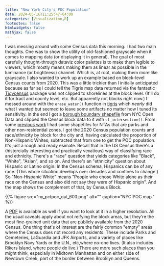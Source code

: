 ```yaml
---
title: "New York City's POC Population"
date: 2024-05-16T11:25:47-04:00
categories: [Visualization,R]
footnotes: false
htmlwidgets: false
mathjax: false
---
```


I was messing around with some Census data this morning. I had two main thoughts. One was to show the utility of old-fashioned grayscale when it comes to mapping data (or displaying it in general). The goal of most carefully thought-through dataviz color palettes is to make them legible to viewers, which mostly means making them as linear as possible in the luminance (or brightness) channel. Which is, at root, making them more like grayscale. I also wanted to work up an example based on block-level Census counts from 2020. This was a little trickier than I initially anticipated because as far as I could tell the Tigris map data returned via the fantastic [Tidycensus](https://walker-data.com/tidycensus/) package was not clipped to shorelines at the block level. (It'll do it for tract and county level, etc. But apparently not blocks right now.) I messed around with the `erase_water()` function in [tigris](https://github.com/walkerke/tigris) which _nearly_ did what I wanted but seemed to leave some artifacts no matter how I tuned its sensitivity. In the end I got a [borough boundary shapefile](https://data.cityofnewyork.us/City-Government/Borough-Boundaries/tqmj-j8zm) from NYC Open Data and clipped the Census block data to it with `st_intersection()`. From some [previous work](https://kieranhealy.org/blog/archives/2024/02/29/street-tree-diameters-and-income-in-new-york-city-neighborhoods/) I had some shapefiles for NTAs that are parks and other non-residential zones. I got the 2020 Census population counts and race/ethnicity by block for the city and, having calculated the proportion of Non-Hispanic Whites, subtracted that from one to get the POC population. It's just a rough and ready esimate. Recall that in the US Census there's a (historcially interesting and practically vexatious) way of classifying race and ethnicity. There's a "race" question that yields categories like "Black", "White", "Asian", and so on. And there's an "ethnicity" question about Hispanic or Latino origin. In the Census schema, Hispanics can be of any race. (This whole situation develops over decades and contines to change.) So "Non-Hispanic White" means "People who chose White alone as their race on the Census and also did not say they were of Hispanic origin". And the map shows the complement of that, by Census Block. 



{{% figure src="ny_pctpoc_out_600.png" alt="" caption="NYC POC map." %}}

A [PDF](ny_pctpoc_out.pdf) is available as well if you want to look at it in a higher resolution. All the usual caveats apply about not reifying the block areas, but they're the most fine-grained unit data that are publicly available from the 2020 Census. One thing that's of interest are the fairly common "empty" areas where the Census does not record any residents. These include Parks and Cemeteries, LaGuardia and JFK Airports, and a variety of places like Brooklyn Navy Yards or the U.N., etc,where no-one lives. (It also includes Rikers Island, where people do live.) There are more such places than you might think, especially in Midtown Manhattan and on either side of Newtown Creek, part of the border between Brooklyn and Queens. 

